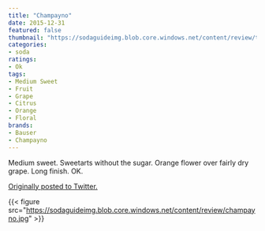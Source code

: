 ```yaml
---
title: "Champayno"
date: 2015-12-31
featured: false
thumbnail: "https://sodaguideimg.blob.core.windows.net/content/review/thumbs/champayno.jpg"
categories:
- soda
ratings:
- Ok
tags:
- Medium Sweet
- Fruit
- Grape
- Citrus
- Orange
- Floral
brands:
- Bauser
- Champayno
---
```


Medium sweet. Sweetarts without the sugar. Orange flower over fairly dry grape. Long finish. OK.

[Originally posted to Twitter.](https://twitter.com/Cavorter/status/682780046491189249)

{{< figure src="https://sodaguideimg.blob.core.windows.net/content/review/champayno.jpg" >}}

